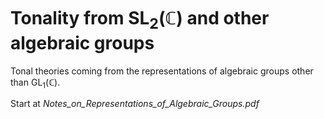 # Tonality from $\text{SL}_2(\mathbb{C})$ and other algebraic groups
Tonal theories coming from the representations of algebraic groups other than $\text{GL}_1(\mathbb{C})$.

Start at *Notes_on_Representations_of_Algebraic_Groups.pdf*

